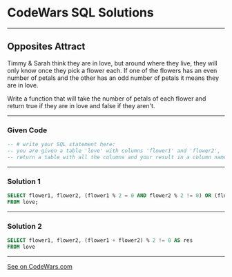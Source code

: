 # CodeWars SQL Solutions

---

## Opposites Attract

Timmy & Sarah think they are in love, but around where they live, they will only know once they pick a flower each. If one of the flowers has an even number of petals and the other has an odd number of petals it means they are in love.

Write a function that will take the number of petals of each flower and return true if they are in love and false if they aren't.

---

### Given Code


```sql
-- # write your SQL statement here: 
-- you are given a table 'love' with columns 'flower1' and 'flower2', 
-- return a table with all the columns and your result in a column named 'res'.
```

---

### Solution 1


```sql
SELECT flower1, flower2, (flower1 % 2 = 0 AND flower2 % 2 != 0) OR (flower2 % 2 = 0 AND flower1 % 2 != 0) AS res
FROM love;
```

---

### Solution 2


```sql
SELECT flower1, flower2, (flower1 + flower2) % 2 != 0 AS res 
FROM love
```


---


[See on CodeWars.com](https://www.codewars.com/kata/555086d53eac039a2a000083)
